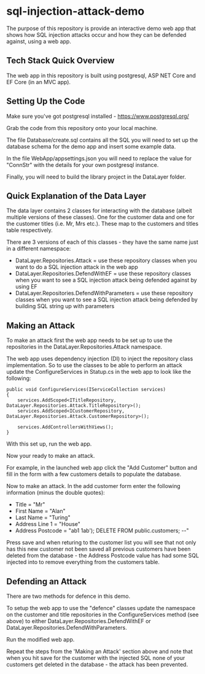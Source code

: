 # sql-injection-attack-demo

The purpose of this repository is provide an interactive demo web app that shows how SQL injection attacks occur and how they can be defended against, using a web app.

## Tech Stack Quick Overview

The web app in this repository is built using postgresql, ASP NET Core and EF Core (in an MVC app).

## Setting Up the Code

Make sure you've got postgresql installed - https://www.postgresql.org/

Grab the code from this repository onto your local machine.

The file Database/create.sql contains all the SQL you will need to set up the database schema for the demo app and insert some example data.

In the file WebApp/appsettings.json you will need to replace the value for "ConnStr" with the details for your own postgresql instance.

Finally, you will need to build the library project in the DataLayer folder.

## Quick Explanation of the Data Layer

The data layer contains 2 classes for interacting with the database (albeit multiple versions of these classes). One for the customer data and one for the customer titles (i.e. Mr, Mrs etc.). These map to the customers and titles table respectively.

There are 3 versions of each of this classes - they have the same name just in a different namespace:
* DataLayer.Repositories.Attack = use these repository classes when you want to do a SQL injection attack in the web app
* DataLayer.Repositories.DefendWithEF = use these repository classes when you want to see a SQL injection attack being defended against by using EF
* DataLayer.Repositories.DefendWithParameters = use these repository classes when you want to see a SQL injection attack being defended by building SQL string up with parameters

## Making an Attack

To make an attack first the web app needs to be set up to use the repositories in the DataLayer.Repositories.Attack namespace.

The web app uses dependency injection (DI) to inject the repository class implementation. So to use the classes to be able to perform an attack update the ConfigureServices in Statup.cs in the web app to look like the following:
```
public void ConfigureServices(IServiceCollection services)
{
    services.AddScoped<ITitleRepository, DataLayer.Repositories.Attack.TitleRepository>();
    services.AddScoped<ICustomerRepository, DataLayer.Repositories.Attack.CustomerRepository>();

    services.AddControllersWithViews();
}
```
With this set up, run the web app.

Now your ready to make an attack.

For example, in the launched web app click the "Add Customer" button and fill in the form with a few customers details to populate the database.

Now to make an attack. In the add customer form enter the following information (minus the double quotes):
* Title = "Mr"
* First Name = "Alan"
* Last Name = "Turing"
* Address Line 1 = "House"
* Address Postcode = "ab1 1ab'); DELETE FROM public.customers; --"

Press save and when returing to the customer list you will see that not only has this new customer not been saved all previous customers have been deleted from the database - the Address Postcode value has had some SQL injected into to remove everything from the customers table.

## Defending an Attack

There are two methods for defence in this demo.

To setup the web app to use the "defence" classes update the namespace on the customer and title repositories in the ConfigureServices method (see above) to either DataLayer.Repositories.DefendWithEF or DataLayer.Repositories.DefendWithParameters.

Run the modified web app.

Repeat the steps from the 'Making an Attack' section above and note that when you hit save for the customer with the injected SQL none of your customers get deleted in the database - the attack has been prevented.
